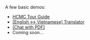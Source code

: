 A few basic demos:
- [HCMC Tour Guide](https://hcmc-guide.streamlit.app/)
- [[English <-> Vietnamese] Translator](https://translate-envi.streamlit.app/)
- [[Chat with PDF]](https://chat-wpdf.streamlit.app/)
- Coming soon...
